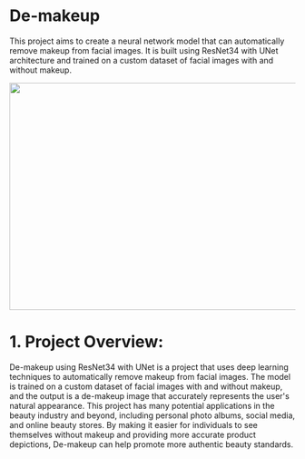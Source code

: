 # De-makeup
This project aims to create a neural network model that can automatically remove makeup from facial images. It is built using ResNet34 with UNet architecture and trained on a custom dataset of facial images with and without makeup.

<p align="center">
  <img src="https://user-images.githubusercontent.com/90423581/218090114-ce8a6421-e5c3-48f8-a677-a9183e7ec0f2.png" data-canonical-src="https://gyazo.com/eb5c5741b6a9a16c692170a41a49c858.png" width="750" height="400" />
</p>

# 1. Project Overview:
De-makeup using ResNet34 with UNet is a project that uses deep learning techniques to automatically remove makeup from facial images. The model is trained on a custom dataset of facial images with and without makeup, and the output is a de-makeup image that accurately represents the user's natural appearance. This project has many potential applications in the beauty industry and beyond, including personal photo albums, social media, and online beauty stores. By making it easier for individuals to see themselves without makeup and providing more accurate product depictions, De-makeup can help promote more authentic beauty standards.

